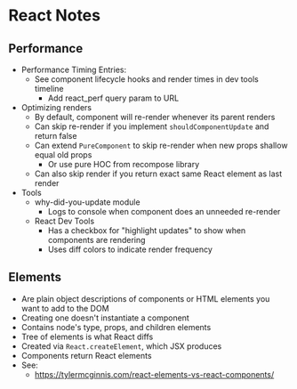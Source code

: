 # React Notes

## Performance

* Performance Timing Entries:
  * See component lifecycle hooks and render times in dev tools timeline
    * Add react_perf query param to URL
* Optimizing renders
  * By default, component will re-render whenever its parent renders
  * Can skip re-render if you implement `shouldComponentUpdate` and return false
  * Can extend `PureComponent` to skip re-render when new props shallow equal old props
    * Or use pure HOC from recompose library
  * Can also skip render if you return exact same React element as last render
* Tools
  * why-did-you-update module
    * Logs to console when component does an unneeded re-render
  * React Dev Tools
    * Has a checkbox for "highlight updates" to show when components are rendering
    * Uses diff colors to indicate render frequency

## Elements

* Are plain object descriptions of components or HTML elements you want to add to the DOM
* Creating one doesn't instantiate a component
* Contains node's type, props, and children elements
* Tree of elements is what React diffs
* Created via `React.createElement`, which JSX produces
* Components return React elements
* See:
  * https://tylermcginnis.com/react-elements-vs-react-components/
